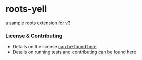 roots-yell
==========

a sample roots extension for v3

### License & Contributing

- Details on the license [can be found here](LICENSE.md)
- Details on running tests and contributing [can be found here](contributing.md)
